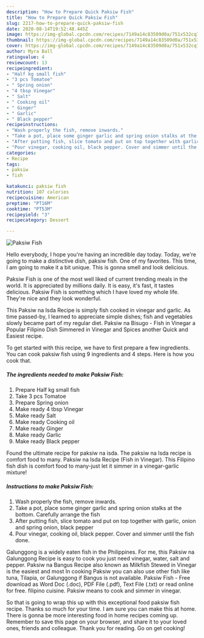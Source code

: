 ```yaml
---
description: "How to Prepare Quick Paksiw Fish"
title: "How to Prepare Quick Paksiw Fish"
slug: 2217-how-to-prepare-quick-paksiw-fish
date: 2020-08-14T19:52:48.445Z
image: https://img-global.cpcdn.com/recipes/7149a14c83509d0a/751x532cq70/paksiw-fish-recipe-main-photo.jpg
thumbnail: https://img-global.cpcdn.com/recipes/7149a14c83509d0a/751x532cq70/paksiw-fish-recipe-main-photo.jpg
cover: https://img-global.cpcdn.com/recipes/7149a14c83509d0a/751x532cq70/paksiw-fish-recipe-main-photo.jpg
author: Myra Ball
ratingvalue: 4
reviewcount: 13
recipeingredient:
- "Half kg small fish"
- "3 pcs Tomatoe"
- " Spring onion"
- "4 tbsp Vinegar"
- " Salt"
- " Cooking oil"
- " Ginger"
- " Garlic"
- " Black pepper"
recipeinstructions:
- "Wash properly the fish, remove inwards."
- "Take a pot, place some ginger garlic and spring onion stalks at the bottom. Carefully arrange the fish"
- "After putting fish, slice tomato and put on top together with garlic, onion and spring onion, black pepper"
- "Pour vinegar, cooking oil, black pepper. Cover and simmer until the fish done."
categories:
- Recipe
tags:
- paksiw
- fish

katakunci: paksiw fish 
nutrition: 107 calories
recipecuisine: American
preptime: "PT16M"
cooktime: "PT53M"
recipeyield: "3"
recipecategory: Dessert

---
```



![Paksiw Fish](https://img-global.cpcdn.com/recipes/7149a14c83509d0a/751x532cq70/paksiw-fish-recipe-main-photo.jpg)

Hello everybody, I hope you're having an incredible day today. Today, we're going to make a distinctive dish, paksiw fish. One of my favorites. This time, I am going to make it a bit unique. This is gonna smell and look delicious.

Paksiw Fish is one of the most well liked of current trending meals in the world. It is appreciated by millions daily. It is easy, it's fast, it tastes delicious. Paksiw Fish is something which I have loved my whole life. They're nice and they look wonderful.

This Paksiw na Isda Recipe is simply fish cooked in vinegar and garlic. As time passed-by, I learned to appreciate simple dishes; fish and vegetables slowly became part of my regular diet. Paksiw na Bisugo - Fish in Vinegar a Popular Filipino Dish Simmered in Vinegar and Spices another Quick and Easiest recipe.


To get started with this recipe, we have to first prepare a few ingredients. You can cook paksiw fish using 9 ingredients and 4 steps. Here is how you cook that.

<!--inarticleads1-->

##### The ingredients needed to make Paksiw Fish:

1. Prepare Half kg small fish
1. Take 3 pcs Tomatoe
1. Prepare  Spring onion
1. Make ready 4 tbsp Vinegar
1. Make ready  Salt
1. Make ready  Cooking oil
1. Make ready  Ginger
1. Make ready  Garlic
1. Make ready  Black pepper


Found the ultimate recipe for paksiw na isda. The paksiw na Isda recipe is comfort food to many. Paksiw na Isda Recipe (Fish in Vinegar). This Filipino fish dish is comfort food to many-just let it simmer in a vinegar-garlic mixture! 

<!--inarticleads2-->

##### Instructions to make Paksiw Fish:

1. Wash properly the fish, remove inwards.
1. Take a pot, place some ginger garlic and spring onion stalks at the bottom. Carefully arrange the fish
1. After putting fish, slice tomato and put on top together with garlic, onion and spring onion, black pepper
1. Pour vinegar, cooking oil, black pepper. Cover and simmer until the fish done.


Galunggong is a widely eaten fish in the Philippines. For me, this Paksiw na Galunggong Recipe is easy to cook you just need vinegar, water, salt and pepper. Paksiw na Bangus Recipe also known as Milkfish Stewed in Vinegar is the easiest and most In cooking Paksiw you can also use other fish like tuna, Tilapia, or Galunggong if Bangus is not available. Paksiw Fish - Free download as Word Doc (.doc), PDF File (.pdf), Text File (.txt) or read online for free. filipino cuisine. Paksiw means to cook and simmer in vinegar. 

So that is going to wrap this up with this exceptional food paksiw fish recipe. Thanks so much for your time. I am sure you can make this at home. There is gonna be more interesting food in home recipes coming up. Remember to save this page on your browser, and share it to your loved ones, friends and colleague. Thank you for reading. Go on get cooking!
